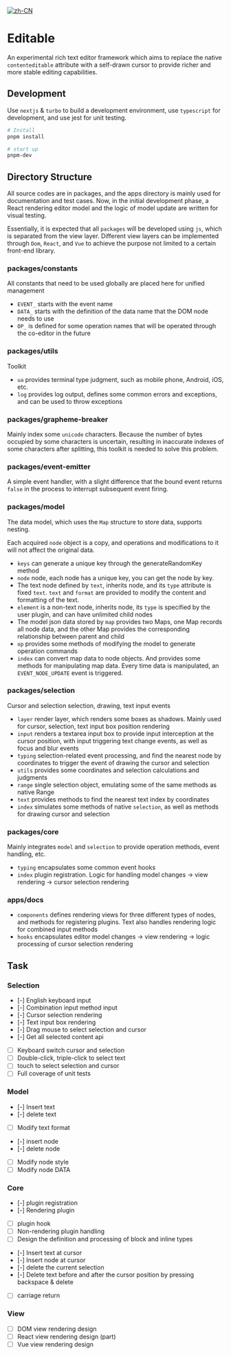 [![zh-CN](https://img.shields.io/badge/lang-%E7%AE%80%E4%BD%93%E4%B8%AD%E6%96%87-red.svg?longCache=true&style=flat-square "zh-CN")](README.zh-CN.md)

# Editable

An experimental rich text editor framework which aims to replace the native `contenteditable` attribute with a self-drawn cursor to provide richer and more stable editing capabilities.

## Development

Use `nextjs` & `turbo` to build a development environment, use `typescript` for development, and use jest for unit testing.

```bash
# Install
pnpm install

# start up
pnpm-dev

```

## Directory Structure

All source codes are in packages, and the apps directory is mainly used for documentation and test cases. Now, in the initial development phase, a React rendering editor model and the logic of model update are written for visual testing.

Essentially, it is expected that all `packages` will be developed using `js`, which is separated from the view layer. Different view layers can be implemented through `Dom`, `React`, and `Vue` to achieve the purpose not limited to a certain front-end library.

### packages/constants

All constants that need to be used globally are placed here for unified management

- `EVENT_` starts with the event name
- `DATA_` starts with the definition of the data name that the DOM node needs to use
- `OP_` is defined for some operation names that will be operated through the co-editor in the future

### packages/utils

Toolkit

- `ua` provides terminal type judgment, such as mobile phone, Android, iOS, etc.
- `log` provides log output, defines some common errors and exceptions, and can be used to throw exceptions

### packages/grapheme-breaker

Mainly index some `unicode` characters. Because the number of bytes occupied by some characters is uncertain, resulting in inaccurate indexes of some characters after splitting, this toolkit is needed to solve this problem.

### packages/event-emitter

A simple event handler, with a slight difference that the bound event returns `false` in the process to interrupt subsequent event firing.

### packages/model

The data model, which uses the `Map` structure to store data, supports nesting.

Each acquired `node` object is a copy, and operations and modifications to it will not affect the original data.

- `keys` can generate a unique key through the generateRandomKey method
- `node` node, each node has a unique key, you can get the node by key.
- The text node defined by `text`, inherits node, and its `type` attribute is fixed `text`. `text` and `format` are provided to modify the content and formatting of the text.
- `element` is a non-text node, inherits node, its `type` is specified by the user plugin, and can have unlimited child nodes
- The model json data stored by `map` provides two Maps, one Map records all node data, and the other Map provides the corresponding relationship between parent and child
- `op` provides some methods of modifying the model to generate operation commands
- `index` can convert map data to node objects. And provides some methods for manipulating map data. Every time data is manipulated, an `EVENT_NODE_UPDATE` event is triggered.

### packages/selection

Cursor and selection selection, drawing, text input events

- `layer` render layer, which renders some boxes as shadows. Mainly used for cursor, selection, text input box position rendering
- `input` renders a textarea input box to provide input interception at the cursor position, with input triggering text change events, as well as focus and blur events
- `typing` selection-related event processing, and find the nearest node by coordinates to trigger the event of drawing the cursor and selection
- `utils` provides some coordinates and selection calculations and judgments
- `range` single selection object, emulating some of the same methods as native Range
- `text` provides methods to find the nearest text index by coordinates
- `index` simulates some methods of native `selection`, as well as methods for drawing cursor and selection

### packages/core

Mainly integrates `model` and `selection` to provide operation methods, event handling, etc.

- `typing` encapsulates some common event hooks
- `index` plugin registration. Logic for handling model changes -> view rendering -> cursor selection rendering

### apps/docs

- `components` defines rendering views for three different types of nodes, and methods for registering plugins. Text also handles rendering logic for combined input methods
- `hooks` encapsulates editor model changes -> view rendering -> logic processing of cursor selection rendering

## Task

### Selection

- [-] English keyboard input
- [-] Combination input method input
- [-] Cursor selection rendering
- [-] Text input box rendering
- [-] Drag mouse to select selection and cursor
- [-] Get all selected content api
- [ ] Keyboard switch cursor and selection
- [ ] Double-click, triple-click to select text
- [ ] touch to select selection and cursor
- [ ] Full coverage of unit tests

### Model

- [-] Insert text
- [-] delete text
- [ ] Modify text format
- [-] insert node
- [-] delete node
- [ ] Modify node style
- [ ] Modify node DATA

### Core

- [-] plugin registration
- [-] Rendering plugin
- [ ] plugin hook
- [ ] Non-rendering plugin handling
- [ ] Design the definition and processing of block and inline types
- [-] Insert text at cursor
- [-] Insert node at cursor
- [-] delete the current selection
- [-] Delete text before and after the cursor position by pressing backspace & delete
- [ ] carriage return

### View

- [ ] DOM view rendering design
- [ ] React view rendering design (part)
- [ ] Vue view rendering design